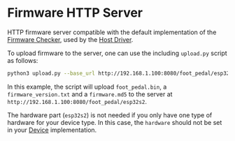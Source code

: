# Firmware HTTP Server
HTTP firmware server compatible with the default implementation of the [Firmware Checker](../src/host_driver/FirmwareChecker.h), used by the [Host Driver](../src/host_driver/HostDriver.h).

To upload firmware to the server, one can use the including `upload.py` script as follows:

```bash
python3 upload.py --base_url http://192.168.1.100:8080/foot_pedal/esp32s2 --firmware_version_file ./build/foot_pedal_firmware_version.txt ./build/foot_pedal.bin
```
In this example, the script will upload `foot_pedal.bin`, a `firmware_version.txt` and a `firmware.md5` to the server at `http://192.168.1.100:8080/foot_pedal/esp32s2`.

The hardware part (`esp32s2`) is not needed if you only have one type of hardware for your device type. In this case, the `hardware` should not be set in your [Device](../src/host_driver/Device.h) implementation.
